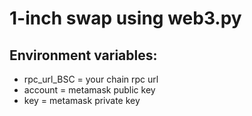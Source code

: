 # 1-inch swap using web3.py

## Environment variables:
* rpc_url_BSC = your chain rpc url
* account = metamask public key
* key = metamask private key

